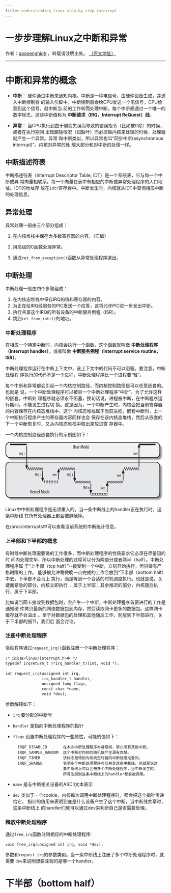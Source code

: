 ```yaml
---
title: understanding_linux_step_by_step_interrupt
---
```


<head>
<link rel='stylesheet' href='/style/github2.css'/>
<meta http-equiv="Content-Type" content="text/html; charset=utf-8" />
</head>

一步步理解Linux之中断和异常
===========================

作者：[gaopenghigh](http://gaopenghigh.github.com)
，转载请注明出处。
[（原文地址）](http://gaopenghigh.github.io/posts/understanding_linux_step_by_step_interrupt.html)

------------------------------------------------

# 中断和异常的概念

* **中断**：
    硬件通过中断来通知内核。中断是一种电信号，由硬件设备生成，并送入中断控制器
    的输入引脚中，中断控制器会给CPU发送一个电信号，CPU检测到这个信号，就中断当
    前的工作转而处理中断。每个中断都通过一个唯一的数字标志。这些中断值称为
    **中断请求（IRQ，Interrupt ReQuest）线**。

* **异常**：
    当CPU执行到由于编程失误而导致的错误指令（比如被0除）的时候，或者在执行期间
    出现踢输情况（如缺叶）而必须靠内核来处理的时候，处理器就产生一个异常。异常
    和中断类似，所以异常也叫“同步中断(asynchronous interrupt)”。内核对异常的处
    理大部分和对中断的处理一样。


## 中断描述符表

中断描述符表（Interrupt Descriptor Table, IDT）是一个系统表，它与每一个中断或异
常向量相联系，每一个向量在表中有相应的中断或异常处理程序的入口地址。IDT的地址存
放在`idtr`寄存器中。中断发生时，内核就从IDT中查询相应中断的处理信息。


## 异常处理

异常处理一般由三个部分组成：

1.  在内核堆栈中保存大多数寄存器的内容。（汇编）

2.  用高级的C函数处理异常。

3.  通过`ret_from_exception()`函数从异常处理程序退出。


## 中断处理

中断处理一般由四个步骤组成：

1.  在内核态堆栈中保存IRQ的值和寄存器的内容。
2.  为正在给IRQ线服务的PIC发送一个应答，这将允许PIC进一步发出中断。
3.  执行共享这个IRQ的所有设备的中断服务例程（ISR）。
4.  跳到`ret_from_intr()`的地址。

### 中断处理程序

在相应一个特定中断时，内核会执行一个函数，这个函数就叫做
**中断处理程序（interrupt handler）**，或者叫做
**中断服务例程（interrupt service routine，ISR）**。

中断处理程序运行在中断上下文中，该上下文中的代码不可以阻塞。要注意，中断处理程
序执行的代码不是一个进程，中断处理程序比一个进程要“轻”。

每个中断和异常都会引起一个内核控制路径，而内核控制路径是可以任意嵌套的。也就是
说，一个中断处理程序可以被另一个中断处理程序“中断”。为了允许这样的嵌套，中断处
理程序就必须永不阻塞，换句话说，进程被中断，在中断程序运行期间，不能发生进程切
换。这是因为，一个中断产生时，内核会把当前寄存器的内容保存在内核态堆栈中，这个
内核态堆栈属于当前进程，嵌套中断时，上一个中断执行程序产生的寄存器内容同样也会
保存在该内核态堆栈，然后从嵌套的下一个中断恢复时，又从内核态堆栈中取出来放进寄
存器中。

一个内核控制路径嵌套执行的示例图如下：

![](pictures/understanding_linux_step_by_step_interrupt_nested_excution.png)



Linux中中断处理程序是无须重入的。当一条中断线上的handler正在执行时，这条中断线
在所有处理器上都会被屏蔽掉。

在/proc/interrupts中可以查看当前系统的中断统计信息。

### 上半部和下半部的概念

有时候中断处理需要做的工作很多，而中断处理程序的性质要求它必须在尽量短的时
间内处理完毕，所以中断处理的过程可以分为两部分或者两半（half）。中断处理程序属
于“上半部（top half）”--接受到一个中断，立刻开始执行，但只做有严格时限的工作。
能够被允许稍微晚一点完成的工作会放到“下半部（bottom half）中去，下半部不会马上
执行，而是等到一个合适的时机调度执行。也就是说，关键而紧急的部分，内核立即执行
，属于上半部；其余推迟的部分，内核随后执行，属于下半部。

比如说当网卡接收到数据包时，会产生一个中断，中断处理程序首要进行的工作是通知硬
件拷贝最新的网络数据包到内存，然后读取网卡更多的数据包。这样网卡缓存就不会溢出
。至于对数据包的处理和其他随后工作，则放到下半部进行。关于下半部的细节，我们后
面会讨论。


### 注册中断处理程序

驱动程序通过`request_irq()`函数注册一个中断处理程序：

    /* 定义在<linux/interrupt.h>中 */
    typedef irqreturn_t (*irq_handler_t)(int, void *);

    int request_irq(ussigned int irq,
                    irq_handler_t handler,
                    unsigned long flags,
                    const char *name,
                    void *dev);

参数解释如下：

* `irq` 要分配的中断号
* `handler` 是指向中断处理程序的指针
* `flags` 设置中断处理程序的一些属性，可能的值如下：

        IRQF_DISABLED       在本次中断处理程序本身期间，禁止所有其他中断。
        IRQF_SAMPLE_RANDOM  这个中断对内核的随机数产生源有贡献。
        IRQF_TIMER          该标志是特别为系统定时器的中断处理准备的。
        IRQF_SHARED         表明多个中断处理程序可以共享这条中断线。也就是说这
                            条中断线上可以注册多个中断处理程序，当中断发生时，
                            所有注册到这条中断线上的handler都会被调用。

* `name` 是与中断相关设备的ASCII文本表示
* `dev` 类似于一个cookie，内核每次调用中断处理程序时，都会把这个指针传递给它，
    指针的值用来表明到底是什么设备产生了这个中断，当中断线共享时，这条中断线上
    的handler们就可以通过dev来判断自己是否需要处理。


### 释放中断处理程序

通过`free_irq`函数注销相应的中断处理程序:

    void free_irq(unsigned int irq, void *dev);

参数和`request_irq`的参数类似。当一条中断线上注册了多个中断处理程序时，就需要
`dev`来说明想要注销的是哪一个handler。


# 下半部（bottom half）


